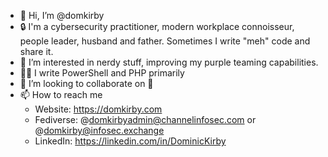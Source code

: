 - 👋 Hi, I’m @domkirby
- 🔒 I'm a cybersecurity practitioner, modern workplace connoisseur, people leader, husband and father. Sometimes I write "meh" code and share it.
- 👀 I’m interested in nerdy stuff, improving my purple teaming capabilities.
- 🧑‍💻 I write PowerShell and PHP primarily
- 💞️ I’m looking to collaborate on 🤷
- 📫 How to reach me 
  - Website: https://domkirby.com
  - Fediverse: @domkirbyadmin@channelinfosec.com or @domkirby@infosec.exchange
  - LinkedIn: https://linkedin.com/in/DominicKirby

<!---
domkirby/domkirby is a ✨ special ✨ repository because its `README.md` (this file) appears on your GitHub profile.
You can click the Preview link to take a look at your changes.
--->
